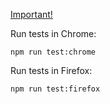 [Important!](https://www.youtube.com/watch?v=dQw4w9WgXcQ)

Run tests in Chrome:

```
npm run test:chrome
```

Run tests in Firefox:

```
npm run test:firefox
```
